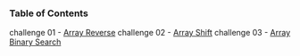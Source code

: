 ### Table of Contents

challenge 01 - [Array Reverse](./challenges/arrayReverse/array-shift.js)
challenge 02 - [Array Shift](./challenges/arrayShift/array-shift.js)
challenge 03 - [Array Binary Search](./challenges/arrayBinarySearch/array-binary-search.js)